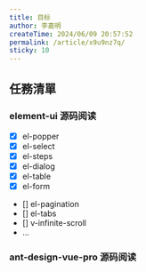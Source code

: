 ```yaml
---
title: 目标
author: 李嘉明
createTime: 2024/06/09 20:57:52
permalink: /article/x9u9nz7q/
sticky: 10
---
```


## 任務清單

### element-ui 源码阅读
- [X] el-popper
- [X] el-select
- [X] el-steps
- [X] el-dialog
- [x] el-table
- [X] el-form
- [] el-pagination
- [] el-tabs
- [] v-infinite-scroll
- ...
### ant-design-vue-pro 源码阅读